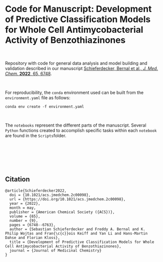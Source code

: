 # Code for Manuscript: Development of Predictive Classification Models for Whole Cell Antimycobacterial Activity of Benzothiazinones

&nbsp;

Repository with code for general data analysis and model building and validation described in our manuscript [Schieferdecker, Bernal et al., *J. Med. Chem.* **2022**, 65, 6748](https://pubs.acs.org/doi/abs/10.1021/acs.jmedchem.2c00098).

&nbsp;

For reproducibility, the `conda` environment used can be built from the `environment.yaml` file as follows:

```
conda env create -f environment.yaml
```
&nbsp;

The `notebooks` represent the different parts of the manuscript. Several `Python` functions created to accomplish specific tasks within each `notebook` are found in the `Scripts`folder.


&nbsp;

&nbsp;

&nbsp;

## Citation
```
@article{Schieferdecker2022,
  doi = {10.1021/acs.jmedchem.2c00098},
  url = {https://doi.org/10.1021/acs.jmedchem.2c00098},
  year = {2022},
  month = may,
  publisher = {American Chemical Society ({ACS})},
  volume = {65},
  number = {9},
  pages = {6748--6763},
  author = {Sebastian Schieferdecker and Freddy A. Bernal and K. Philip Wojtas and Fran{\c{c}}ois Keiff and Yan Li and Hans-Martin Dahse and Florian Kloss},
  title = {Development of Predictive Classification Models for Whole Cell Antimycobacterial Activity of Benzothiazinones},
  journal = {Journal of Medicinal Chemistry}
}
```
